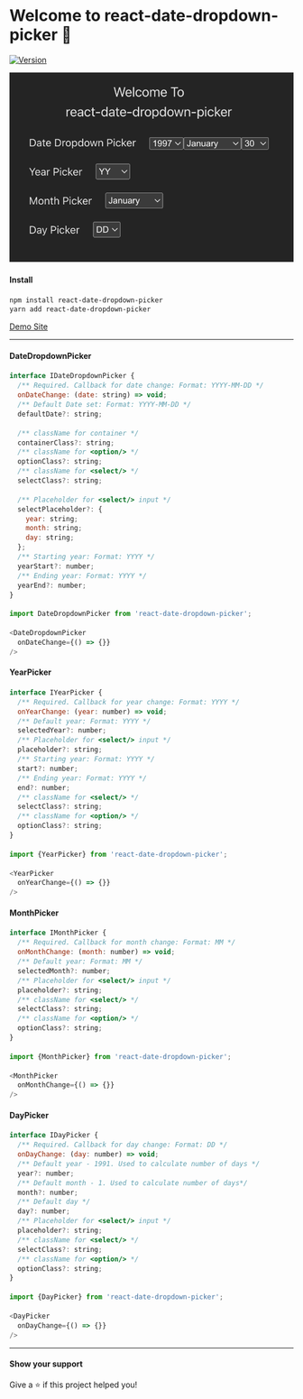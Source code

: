 # Welcome to react-date-dropdown-picker 👋

[![Version](https://img.shields.io/npm/v/react-date-dropdown-picker.svg)](https://www.npmjs.com/package/react-date-dropdown-picker)

![Image](../screenshot.png)

#### Install

```sh
npm install react-date-dropdown-picker
yarn add react-date-dropdown-picker
```
[Demo Site](https://react-date-dropdown-picker.vercel.app/)

---

#### DateDropdownPicker
```js
interface IDateDropdownPicker {
  /** Required. Callback for date change: Format: YYYY-MM-DD */
  onDateChange: (date: string) => void;
  /** Default Date set: Format: YYYY-MM-DD */
  defaultDate?: string;

  /** className for container */
  containerClass?: string;
  /** className for <option/> */
  optionClass?: string;
  /** className for <select/> */
  selectClass?: string;

  /** Placeholder for <select/> input */
  selectPlaceholder?: {
    year: string;
    month: string;
    day: string;
  };
  /** Starting year: Format: YYYY */
  yearStart?: number;
  /** Ending year: Format: YYYY */
  yearEnd?: number;
}

import DateDropdownPicker from 'react-date-dropdown-picker';

<DateDropdownPicker
  onDateChange={() => {}}
/>
```
#### YearPicker
```js
interface IYearPicker {
  /** Required. Callback for year change: Format: YYYY */
  onYearChange: (year: number) => void;
  /** Default year: Format: YYYY */
  selectedYear?: number;
  /** Placeholder for <select/> input */
  placeholder?: string;
  /** Starting year: Format: YYYY */
  start?: number;
  /** Ending year: Format: YYYY */
  end?: number;
  /** className for <select/> */
  selectClass?: string;
  /** className for <option/> */
  optionClass?: string;
}

import {YearPicker} from 'react-date-dropdown-picker';

<YearPicker
  onYearChange={() => {}}
/>
```

#### MonthPicker
```js
interface IMonthPicker {
  /** Required. Callback for month change: Format: MM */
  onMonthChange: (month: number) => void;
  /** Default year: Format: MM */
  selectedMonth?: number;
  /** Placeholder for <select/> input */
  placeholder?: string;
  /** className for <select/> */
  selectClass?: string;
  /** className for <option/> */
  optionClass?: string;
}

import {MonthPicker} from 'react-date-dropdown-picker';

<MonthPicker
  onMonthChange={() => {}}
/>
```

#### DayPicker
```js
interface IDayPicker {
  /** Required. Callback for day change: Format: DD */
  onDayChange: (day: number) => void;
  /** Default year - 1991. Used to calculate number of days */
  year?: number;
  /** Default month - 1. Used to calculate number of days*/
  month?: number;
  /** Default day */
  day?: number;
  /** Placeholder for <select/> input */
  placeholder?: string;
  /** className for <select/> */
  selectClass?: string;
  /** className for <option/> */
  optionClass?: string;
}

import {DayPicker} from 'react-date-dropdown-picker';

<DayPicker
  onDayChange={() => {}}
/>
```
---
#### Show your support

Give a ⭐️ if this project helped you!
